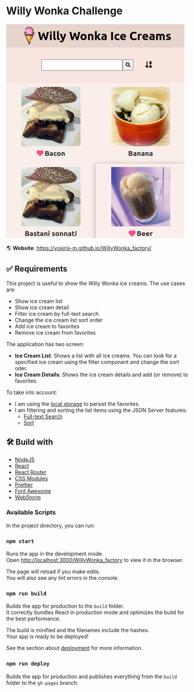 # Willy Wonka Challenge

![Screenshot](./src/images/app-Image.png)

🌎 **Website**: https://yosiris-m.github.io/WillyWonka_factory/

## ✅ Requirements 

This project is useful to show the Willy Wonka ice creams. The use cases are:
- Show ice cream list
- Show ice cream detail
- Filter ice cream by full-text search
- Change the ice cream list sort order
- Add ice cream to favorites
- Remove ice cream from favorites

The application has two screen:
- **Ice Cream List**: Shows a list with all ice creams. You can look for a specified ice cream using the filter component and change the sort oder.
- **Ice Cream Details**: Shows the ice cream details and add (or remove) to favorites.

To take into account:
- I am using the [local storage](https://developer.mozilla.org/es/docs/Web/API/Window/localStorage) to persist the favorites.
- I am filtering and sorting the list items using the JSON Server features:
  - [Full-text Search](https://github.com/typicode/json-server#full-text-search)
  - [Sort](https://github.com/typicode/json-server#sort)


## 🛠️ Build with
- [NodeJS](https://nodejs.org)
- [React](https://es.reactjs.org/)
- [React Router](https://reactrouter.com/)
- [CSS Modules](https://create-react-app.dev/docs/adding-a-css-modules-stylesheet)
- [Prettier](https://prettier.io)
- [Font Awesome](https://fontawesome.com/v5/docs/web/use-with/react/)
- [WebStorm](https://www.jetbrains.com/webstorm/)

### Available Scripts

In the project directory, you can run:

### `npm start`

Runs the app in the development mode.\
Open [http://localhost:3000/WillyWonka_factory](http://localhost:3000/WillyWonka_factory) to view it in the browser.

The page will reload if you make edits.\
You will also see any lint errors in the console.

### `npm run build`

Builds the app for production to the `build` folder.\
It correctly bundles React in production mode and optimizes the build for the best performance.

The build is minified and the filenames include the hashes.\
Your app is ready to be deployed!

See the section about [deployment](https://facebook.github.io/create-react-app/docs/deployment) for more information.

### `npm run deploy`

Builds the app for production and publishes everything from the `build` folder to the `gh-pages` branch.
